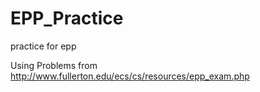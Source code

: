 # EPP_Practice
practice for epp

Using Problems from http://www.fullerton.edu/ecs/cs/resources/epp_exam.php

